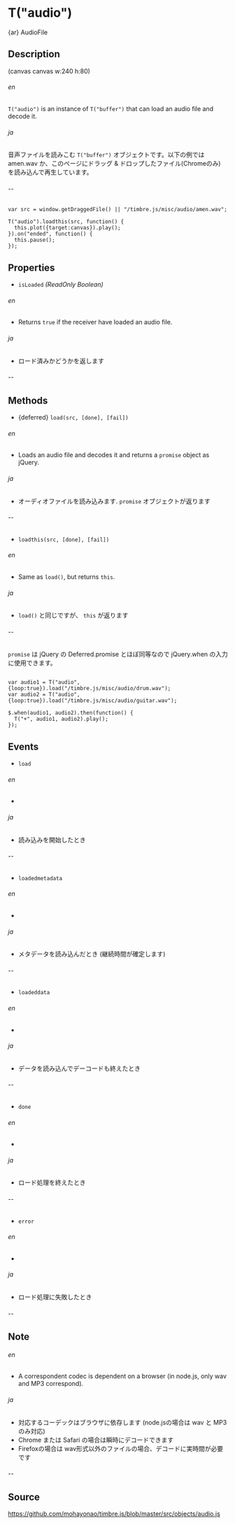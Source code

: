 T("audio")
==========
{ar} AudioFile

## Description ##

(canvas canvas w:240 h:80)

###### en ######
`T("audio")` is an instance of `T("buffer")` that can load an audio file and decode it. 
###### ja ######
音声ファイルを読みこむ `T("buffer")` オブジェクトです。以下の例では amen.wav か、このページにドラッグ & ドロップしたファイル(Chromeのみ) を読み込んで再生しています。
###### -- ######

```timbre
var src = window.getDraggedFile() || "/timbre.js/misc/audio/amen.wav";

T("audio").loadthis(src, function() {
  this.plot({target:canvas}).play();
}).on("ended", function() {
  this.pause();
});
```

## Properties ##
- `isLoaded` _(ReadOnly Boolean)_
###### en ######
  - Returns `true` if the receiver have loaded an audio file.
###### ja ######
  - ロード済みかどうかを返します
###### -- ######

## Methods ##
- {deferred} `load(src, [done], [fail])`
###### en ######
  - Loads an audio file and decodes it and returns a `promise` object as jQuery.
###### ja ######
  - オーディオファイルを読み込みます. `promise` オブジェクトが返ります
###### -- ######

- `loadthis(src, [done], [fail])`
###### en ######
  - Same as `load()`, but returns `this`.
###### ja ######
  - `load()` と同じですが、 `this` が返ります
###### -- ######

`promise` は jQuery の Deferred.promise とほぼ同等なので jQuery.when の入力に使用できます。
  
```timbre

var audio1 = T("audio", {loop:true}).load("/timbre.js/misc/audio/drum.wav");
var audio2 = T("audio", {loop:true}).load("/timbre.js/misc/audio/guitar.wav");

$.when(audio1, audio2).then(function() {
  T("+", audio1, audio2).play();
});
```

## Events ##
- `load`
###### en ######
  - 
###### ja ######
  - 読み込みを開始したとき
###### -- ######

- `loadedmetadata`
###### en ######
  - 
###### ja ######
  - メタデータを読み込んだとき (継続時間が確定します)
###### -- ######

- `loadeddata`
###### en ######
  - 
###### ja ######
  - データを読み込んでデーコードも終えたとき
###### -- ######

- `done`
###### en ######
  - 
###### ja ######
  - ロード処理を終えたとき
###### -- ######

- `error`
###### en ######
  - 
###### ja ######
  - ロード処理に失敗したとき
###### -- ######  


## Note ##
###### en ######
- A correspondent codec is dependent on a browser (in node.js, only wav and MP3 correspond). 
###### ja ######
- 対応するコーデックはブラウザに依存します (node.jsの場合は wav と MP3 のみ対応)
- Chrome または Safari の場合は瞬時にデコードできます
- Firefoxの場合は wav形式以外のファイルの場合、デコードに実時間が必要です
###### -- ######

## Source ##
https://github.com/mohayonao/timbre.js/blob/master/src/objects/audio.js
